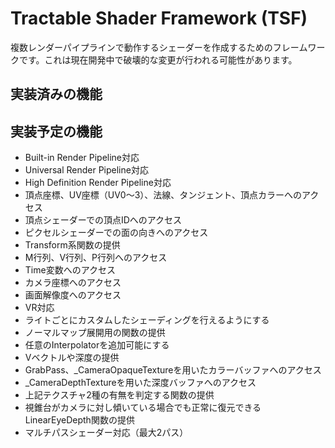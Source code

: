 Tractable Shader Framework (TSF)
====

複数レンダーパイプラインで動作するシェーダーを作成するためのフレームワークです。これは現在開発中で破壊的な変更が行われる可能性があります。

## 実装済みの機能

## 実装予定の機能
- Built-in Render Pipeline対応
- Universal Render Pipeline対応
- High Definition Render Pipeline対応
- 頂点座標、UV座標（UV0～3）、法線、タンジェント、頂点カラーへのアクセス
- 頂点シェーダーでの頂点IDへのアクセス
- ピクセルシェーダーでの面の向きへのアクセス
- Transform系関数の提供
- M行列、V行列、P行列へのアクセス
- Time変数へのアクセス
- カメラ座標へのアクセス
- 画面解像度へのアクセス
- VR対応
- ライトごとにカスタムしたシェーディングを行えるようにする
- ノーマルマップ展開用の関数の提供
- 任意のInterpolatorを追加可能にする
- Vベクトルや深度の提供
- GrabPass、_CameraOpaqueTextureを用いたカラーバッファへのアクセス
- _CameraDepthTextureを用いた深度バッファへのアクセス
- 上記テクスチャ2種の有無を判定する関数の提供
- 視錐台がカメラに対し傾いている場合でも正常に復元できるLinearEyeDepth関数の提供
- マルチパスシェーダー対応（最大2パス）